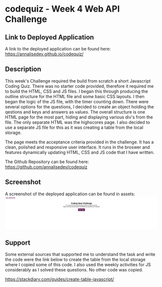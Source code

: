 # codequiz - Week 4 Web API Challenge

## Link to Deployed Application

A link to the deployed application can be found here: https://annalisedev.github.io/codequiz/

## Description

This week's Challenge required the build from scratch a short Javascript Coding Quiz. There was no starter code provided, therefore it required me to build the HTML, CSS and JS files. I began this through producing the outline structure for the HTML file and some basic CSS layouts. I then began the logic of the JS file, with the timer counting down. There were several options for the questions, I decided to create an object holding the qestions and keys and answers as values. The overall structure is one HTML page for the most part, hiding and displaying various div's from the file. The only separate HTML was the highscores page. I also decided to use a separate JS file for this as it was creating a table from the local storage. 

The page meets the acceptance criteria provided in the challenge. It has a clean, polished and responsive user interface. It runs in the broswer and features dynamically updating HTML, CSS and JS code that I have written.

The Github Repository can be found here: https://github.com/annalisedev/codequiz 

## Screenshot

A screenshot of the deployed application can be found in assets:
![ScreenshotofApplication](./assets/images/CodeQuizScreenshot.png)

## Support

Some external sources that supported me to understand the task and write the code were the link below to create the table from the local storage where I copied some of this code. I also used the weekly activities for JS considerably as I solved these questions. No other code was copied.

https://stackdiary.com/guides/create-table-javascript/